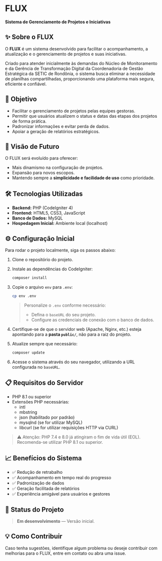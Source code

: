# FLUX

**Sistema de Gerenciamento de Projetos e Iniciativas**

## ✨ Sobre o FLUX

O **FLUX** é um sistema desenvolvido para facilitar o acompanhamento, a atualização e o gerenciamento de projetos e suas iniciativas.

Criado para atender inicialmente às demandas do Núcleo de Monitoramento e da Gerência de Transformação Digital da Coordenadoria de Gestão Estratégica da SETIC de Rondônia, o sistema busca eliminar a necessidade de planilhas compartilhadas, proporcionando uma plataforma mais segura, eficiente e confiável.

## 🎯 Objetivo

- Facilitar o gerenciamento de projetos pelas equipes gestoras.
- Permitir que usuários atualizem o status e datas das etapas dos projetos de forma prática.
- Padronizar informações e evitar perda de dados.
- Apoiar a geração de relatórios estratégicos.

## 🚀 Visão de Futuro

O FLUX será evoluído para oferecer:

- Mais dinamismo na configuração de projetos.
- Expansão para novos escopos.
- Mantendo sempre a **simplicidade e facilidade de uso** como prioridade.

## 🛠️ Tecnologias Utilizadas

- **Backend:** PHP (CodeIgniter 4)
- **Frontend:** HTML5, CSS3, JavaScript
- **Banco de Dados:** MySQL
- **Hospedagem Inicial:** Ambiente local (localhost)

## ⚙️ Configuração Inicial

Para rodar o projeto localmente, siga os passos abaixo:

1. Clone o repositório do projeto.

2. Instale as dependências do CodeIgniter:

   ```bash
   composer install
   ```

3. Copie o arquivo `env` para `.env`:

   ```bash
   cp env .env
   ```

   > Personalize o `.env` conforme necessário:
   >
   > - Defina o `baseURL` do seu projeto.
   > - Configure as credenciais de conexão com o banco de dados.

4. Certifique-se de que o servidor web (Apache, Nginx, etc.) esteja apontando para a **pasta `public/`**, não para a raiz do projeto.

5. Atualize sempre que necessário:

   ```bash
   composer update
   ```

6. Acesse o sistema através do seu navegador, utilizando a URL configurada no `baseURL`.

## 📋 Requisitos do Servidor

- PHP 8.1 ou superior
- Extensões PHP necessárias:
  - intl
  - mbstring
  - json (habilitado por padrão)
  - mysqlnd (se for utilizar MySQL)
  - libcurl (se for utilizar requisições HTTP via CURL)

> ⚠️ Atenção: PHP 7.4 e 8.0 já atingiram o fim de vida útil (EOL). Recomenda-se utilizar PHP 8.1 ou superior.

## 📈 Benefícios do Sistema

- ✅ Redução de retrabalho
- ✅ Acompanhamento em tempo real do progresso
- ✅ Padronização de dados
- ✅ Geração facilitada de relatórios
- ✅ Experiência amigável para usuários e gestores

## 📌 Status do Projeto

> **Em desenvolvimento** — Versão inicial.

## 💡 Como Contribuir

Caso tenha sugestões, identifique algum problema ou deseje contribuir com melhorias para o FLUX, entre em contato ou abra uma issue.
